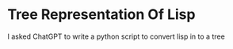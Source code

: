 # Tree Representation Of Lisp

I asked ChatGPT to write a python script to convert lisp in to a tree